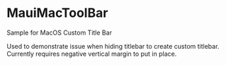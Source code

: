# MauiMacToolBar
Sample for MacOS Custom Title Bar

Used to demonstrate issue when hiding titlebar to create custom titlebar. Currently requires negative vertical margin to put in place.
